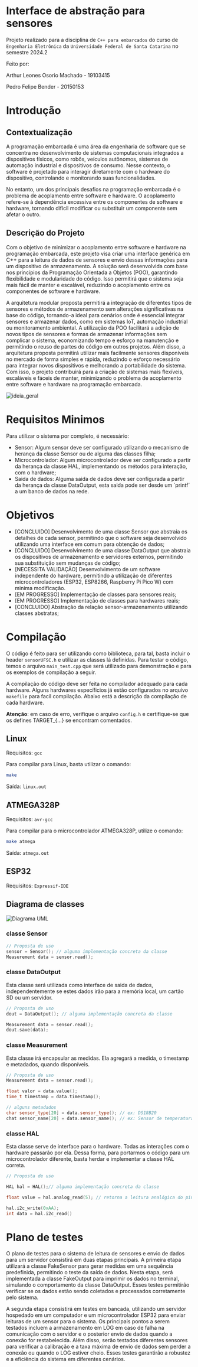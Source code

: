 # **Interface de abstração para sensores**

Projeto realizado para a disciplina de `C++ para embarcados` do curso de `Engenharia Eletrônica` da `Universidade Federal de Santa Catarina` no semestre 2024.2

Feito por:

Arthur Leones Osorio Machado \- 19103415

Pedro Felipe Bender \- 20150153


# **Introdução**
## **Contextualização**
A programação embarcada é uma área da engenharia de software que se concentra no desenvolvimento de sistemas computacionais integrados a dispositivos físicos, como robôs, veículos autônomos, sistemas de automação industrial e dispositivos de consumo. Nesse contexto, o software é projetado para interagir diretamente com o hardware do dispositivo, controlando e monitorando suas funcionalidades.

No entanto, um dos principais desafios na programação embarcada é o problema de acoplamento entre software e hardware. O acoplamento refere-se à dependência excessiva entre os componentes de software e hardware, tornando difícil modificar ou substituir um componente sem afetar o outro.

## **Descrição do Projeto**
Com o objetivo de minimizar o acoplamento entre software e hardware na programação embarcada, este projeto visa criar uma interface genérica em C++ para a leitura de dados de sensores e envio dessas informações para um dispositivo de armazenamento. A solução será desenvolvida com base nos princípios da Programação Orientada a Objetos (POO), garantindo flexibilidade e modularidade do código. Isso permitirá que o sistema seja mais fácil de manter e escalável, reduzindo o acoplamento entre os componentes de software e hardware.

A arquitetura modular proposta permitirá a integração de diferentes tipos de sensores e métodos de armazenamento sem alterações significativas na base do código, tornando-a ideal para cenários onde é essencial integrar sensores e armazenar dados, como em sistemas IoT, automação industrial ou monitoramento ambiental. A utilização da POO facilitará a adição de novos tipos de sensores e formas de armazenar informações sem complicar o sistema, economizando tempo e esforço na manutenção e permitindo o reuso de partes do código em outros projetos. Além disso, a arquitetura proposta permitirá utilizar mais facilmente sensores disponíveis no mercado de forma simples e rápida, reduzindo o esforço necessário para integrar novos dispositivos e melhorando a portabilidade do sistema. Com isso, o projeto contribuirá para a criação de sistemas mais flexíveis, escaláveis e fáceis de manter, minimizando o problema de acoplamento entre software e hardware na programação embarcada.

![ideia_geral](https://github.com/alom101/cpp_eel_ufsc_Projeto/blob/main/docs/ideia_geral.png)

# **Requisitos Minimos**

Para utilizar o sistema por completo, é necessário:
* Sensor: Algum sensor deve ser configurado utilizando o mecanismo de herança da classe Sensor ou de alguma das classes filha;
* Microcontrolador: Algum microcontrolador deve ser configurado a partir da herança da classe HAL, implementando os métodos para interação, com o hardware;
* Saida de dados: Alguma saida de dados deve ser configurada a partir da herança da classe DataOutput, esta saida pode ser desde um ´printf´ a um banco de dados na rede.


# **Objetivos**

* [CONCLUIDO] Desenvolvimento de uma classe Sensor que abstraia os detalhes de cada sensor, permitindo que o software seja desenvolvido utilizando uma interface em comum para obtenção de dados;  
* [CONCLUIDO] Desenvolvimento de uma classe DataOutput que abstraia os dispositivos de armazenamento e servidores externos, permitindo sua substituição sem mudanças de código;  
* [NECESSITA VALIDAÇÃO] Desenvolvimento de um software independente do hardware, permitindo a utilização de diferentes microcontroladores (ESP32, ESP8266, Raspberry Pi Pico W) com minima modificação.  
* [EM PROGRESSO] Implementação de classes para sensores reais;
* [EM PROGRESSO] Implementação de classes para hardwares reais;
* [CONCLUIDO] Abstração da relação sensor-armazenamento utilizando classes abstratas;  
 



# **Compilação**
O código é feito para ser utilizando como biblioteca, para tal, basta incluir o header `sensorUFSC.h` e utilizar as classes lá definidas. Para testar o código, temos o arquivo `main_test.cpp` que será utilizado para demonstração e para os exemplos de compilação a seguir.

A compilação do código deve ser feita no compilador adequado para cada hardware. Alguns hardwares específicios já estão configurados no arquivo `makefile` para facil compilação. Abaixo está a descrição da compilação de cada hardware.

**Atenção**: em caso de erro, verifique o arquivo `config.h` e certifique-se que os defines TARGET_{...} se encontram comentados.


## Linux
Requisitos: `gcc`

Para compilar para Linux, basta utilizar o comando:
```bash
make
```

Saída: `linux.out`

## ATMEGA328P
Requisitos: `avr-gcc`

Para compilar para o microcontrolador ATMEGA328P, utilize o comando:

```bash
make atmega
```

Saída: `atmega.out` 

## ESP32
Requisitos: `Expressif-IDE`




## **Diagrama de classes**

![Diagrama UML](https://github.com/alom101/cpp_eel_ufsc_Projeto/blob/main/docs/UML.png)

### **classe Sensor**

```cpp
// Proposta de uso
sensor = Sensor(); // alguma implementação concreta da classe
Measurement data = sensor.read();
```

### **classe DataOutput**

Esta classe será utilizada como interface de saida de dados, independentemente se estes dados irão para a memória local, um cartão SD ou um servidor.

```cpp
// Proposta de uso
dout = DataOutput(); // alguma implementação concreta da classe

Measurement data = sensor.read();
dout.save(data);
```

### **classe Measurement**

Esta classe irá encapsular as medidas. Ela agregará a medida, o timestamp e metadados, quando disponíveis.

```cpp
// Proposta de uso
Measurement data = sensor.read();

float valor = data.value();
time_t timestamp = data.timestamp();

// alguns metadados  
char sensor_type[20] = data.sensor_type(); // ex: DS18B20
chat sensor_name[20] = data.sensor_name(); // ex: Sensor de temperatura da sala
```

### **classe HAL**

Esta classe serve de interface para o hardware. Todas as interações com o hardware passarão por ela. Dessa forma, para portarmos o código para um microcontrolador diferente, basta herdar e implementar a classe HAL correta.

```cpp
// Proposta de uso

HAL hal = HAL();// alguma implementação concreta da classe

float value = hal.analog_read(5); // retorna a leitura analógica do pino 5

hal.i2c_write(0xAA);
int data = hal.i2c_read()
```

# **Plano de testes**

O plano de testes para o sistema de leitura de sensores e envio de dados para um servidor consistirá em duas etapas principais. A primeira etapa utilizará a classe FakeSensor para gerar medidas em uma sequência predefinida, permitindo o teste da saída de dados. Nesta etapa, será implementada a classe FakeOutput para imprimir os dados no terminal, simulando o comportamento da classe DataOutput. Esses testes permitirão verificar se os dados estão sendo coletados e processados corretamente pelo sistema.

A segunda etapa consistirá em testes em bancada, utilizando um servidor hospedado em um computador e um microcontrolador ESP32 para enviar leituras de um sensor para o sistema. Os principais pontos a serem testados incluem a armazenamento em LOG em caso de falha na comunicação com o servidor e o posterior envio de dados quando a conexão for restabelecida. Além disso, serão testados diferentes sensores para verificar a calibração e a taxa máxima de envio de dados sem perder a conexão ou quando o LOG estiver cheio. Esses testes garantirão a robustez e a eficiência do sistema em diferentes cenários.  


